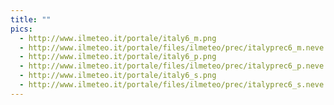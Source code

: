 ```yaml
---
title: ""
pics:
  - http://www.ilmeteo.it/portale/italy6_m.png
  - http://www.ilmeteo.it/portale/files/ilmeteo/prec/italyprec6_m.neve.png
  - http://www.ilmeteo.it/portale/italy6_p.png
  - http://www.ilmeteo.it/portale/files/ilmeteo/prec/italyprec6_p.neve.png
  - http://www.ilmeteo.it/portale/italy6_s.png
  - http://www.ilmeteo.it/portale/files/ilmeteo/prec/italyprec6_s.neve.png
---
```

